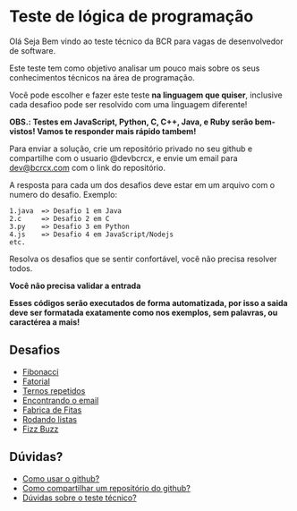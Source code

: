 # Teste de lógica de programação

Olá Seja Bem  vindo ao teste técnico da BCR para vagas de desenvolvedor de software.

Este teste tem como objetivo analisar um pouco mais sobre os seus conhecimentos técnicos na área de programação.

Você pode escolher e fazer este teste **na linguagem que quiser**, inclusive cada desafioo pode ser resolvido com uma linguagem diferente!

**OBS.: Testes em JavaScript, Python, C, C++, Java, e Ruby serão bem-vistos! Vamos te responder mais rápido tambem!**

Para enviar a solução, crie um repositório privado no seu github e compartilhe com o usuario @devbcrcx, e envie um email para dev@bcrcx.com com o link do repositório.

A resposta para cada um dos desafios deve estar em um arquivo com o numero do desafio. Exemplo:
```
1.java  => Desafio 1 em Java
2.c     => Desafio 2 em C
3.py    => Desafio 3 em Python
4.js    => Desafio 4 em JavaScript/Nodejs
etc.
```

Resolva os desafios que se sentir confortável, você não precisa resolver todos.

**Você não precisa validar a entrada**

**Esses códigos serão executados de forma automatizada, por isso a saida deve ser formatada exatamente como nos exemplos, sem palavras, ou caractérea a mais!**

## Desafios
- [Fibonacci](1.md)
- [Fatorial](2.md)
- [Ternos repetidos](3.md)
- [Encontrando o email](4.md)
- [Fabrica de Fitas](5.md)
- [Rodando listas](6.md)
- [Fizz Buzz](7.md)


## Dúvidas?

- [Como usar o github?](https://tecnoblog.net/400821/como-usar-o-github-guia-para-iniciantes/)
- [Como compartilhar um repositório do github?](https://docs.github.com/pt/github/setting-up-and-managing-your-github-user-account/managing-access-to-your-personal-repositories/inviting-collaborators-to-a-personal-repository)
- [Dúvidas sobre o teste técnico?](mailto:dev@bcrcx.com)

